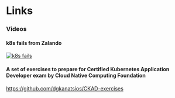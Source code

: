 # Links

### Videos

#### k8s fails from Zalando
[![k8s fails](https://img.youtube.com/vi/LpFApeaGv7A/0.jpg)](https://www.youtube.com/watch?v=LpFApeaGv7A)

#### A set of exercises to prepare for Certified Kubernetes Application Developer exam by Cloud Native Computing Foundation
https://github.com/dgkanatsios/CKAD-exercises


